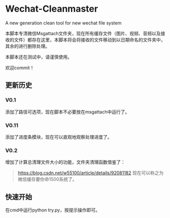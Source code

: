 # Wechat-Cleanmaster
A new generation clean tool for new wechat file system

本脚本专清微信Msgattach文件夹，现在所有缓存文件（图片、视频、音频以及接收的文件）都存在这里，本脚本将会将接收的文件移动到以日期命名的文件夹中，其余的进行删除处理。

本脚本还在测试中，请谨慎使用。

欢迎commit！

## 更新历史

### V0.1
添加了路径可选项，现在脚本不必要放在msgattach中运行了。

### V0.11
添加了进度条模块，现在可以直观地观察处理进度了。

### V0.2
增加了计算总清理文件大小的功能，文件夹清理函数借鉴了：
>https://blog.csdn.net/w55100/article/details/92081182
现在可以称之为微信缓存要你命1500系统了。

## 快速开始
在cmd中运行python try.py，按提示操作即可。
